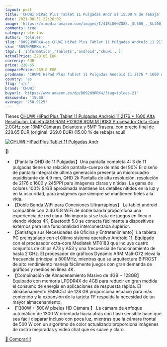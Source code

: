 ```yaml
---
layout: post
title: 'CHUWI HiPad Plus Tablet 11 Pulgadas Andr al 15.00 % de rebaja'
date: 2021-08-31 22:26:02
image: 'https://m.media-amazon.com/images/I/41RiD6wZG8S._SL500_._SL400_.jpg'
comments: true
category: ofertas
author: 'tole.es'
slug: 'B092H9RRX4-es CHUWI HiPad Plus Tablet 11 Pulgadas Android 11 2176 * 1600...'
sku: 'B092H9RRX4-es'
tags: [ 'Informática','Tablets','android','chuwi', ]
actualPrice: 228.65 EUR
currency: EUR
price: 228.65
comparePrice: 269.0 EUR
prodname: 'CHUWI HiPad Plus Tablet 11 Pulgadas Android 11 2176 * 1600 Alta Resolución Tableta 4GB RAM +128GB ROM MT8183 Procesador Octa-Core 2.0GHz con 13MP Cámaras Delantera y 5MP Trasera.'
country: 'es'
flag: '🇪🇸'
brand: 'CHUWI'
buyurl: 'https://www.amazon.es/dp/B092H9RRX4/?tag=tolees-21'
descuento: '15.00'
average: '258.9125'
---
```


Tienes [CHUWI HiPad Plus Tablet 11 Pulgadas Android 11 2176 * 1600 Alta Resolución Tableta 4GB RAM +128GB ROM MT8183 Procesador Octa-Core 2.0GHz con 13MP Cámaras Delantera y 5MP Trasera.](https://www.amazon.es/dp/B092H9RRX4/?tag=tolees-21) con precio final de  228.65 EUR (original: 269.0 EUR) (15.00 %  de rebaja) aqui!

[![CHUWI HiPad Plus Tablet 11 Pulgadas Andr](https://m.media-amazon.com/images/I/41RiD6wZG8S._SL500_._SL400_.jpg)](https://www.amazon.es/dp/B092H9RRX4/?tag=tolees-21)

🔎:

- 【Pantalla QHD de 11 Pulgadas】Una pantalla completa 4: 3 de 11 pulgadas tiene una relación pantalla-cuerpo de más del 90% El diseño de pantalla integral de última generación presenta un microcuadro equidistante de 4.9 mm, QHD 2k Pantalla de alta resolución, resolución de 2176 x 1600 y 245PPI para imágenes claras y nítidas. La gama de colores 100% SrGB aproximada mantiene los detalles nítidos en la luz y en la oscuridad, para imágenes que siempre se mantienen fieles a la vida.
- 【Doble Banda WiFi para Conexiones Ultrarrápidas】 La tablet android compatible con 2.4G/5G WiFi de doble banda proporciona una experiencia de red clara. No importa si se trata de juegos en línea o viendo videos 4K, Bluetooth 5.0 se conecta fácilmente a dispositivos externos para una funcionalidad interconectada superior.
- 【Satisfaga sus Necesidades de Oficina y Entretenimiento】La tableta PC preinstalado con el último sistema operativo Android 11. Equipado con el procesador octa-core Mediatek MT8183 que incluye cuatro conjuntos de chips A73 y A53 y una frecuencia de funcionamiento de hasta 2 GHz. El procesador de gráficos Dynamic ARM Mali-G72 eleva la frecuencia principal a 800MHz, mientras que su arquitectura BIFROST de alto rendimiento maneja fácilmente juegos con gran demanda de gráficos y medios en línea 4K.
- 【Combinación de Almacenamiento Masivo de 4GB + 128GB】 Equipado con memoria LPDDR4X de 4GB para reducir en gran medida el consumo de energía en aplicaciones de respuesta rápida. El almacenamiento EMMC5.1 de 128 GB proporciona espacio para más contenido y la expansión de la tarjeta TF respalda la necesidad de un mayor almacenamiento.
- 【1300W + 500W píxeles HD Cámara 】 La cámara de enfoque automático de 1300 W orientada hacia atrás con flash sensible hace que sea fácil disparar incluso con poca luz, mientras que la cámara frontal de 500 W con un algoritmo de color actualizado proporciona imágenes de rostro mejoradas y video chat que es suave y claro.

[🛒 Comprar!!!](https://www.amazon.es/dp/B092H9RRX4/?tag=tolees-21)
